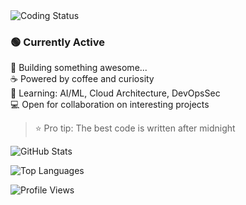<!-- Profile Header -->
<div align="left">
  <img src="https://img.shields.io/badge/Status-Coding%20Something%20Cool-blue?style=for-the-badge&logo=github" alt="Coding Status"/>
</div>

<!-- Activity Status -->
### 🟢 Currently Active

<!-- Main Content -->
🚀 Building something awesome...  
☕ Powered by coffee and curiosity  
🧠 Learning: AI/ML, Cloud Architecture, DevOpsSec  
💻 Open for collaboration on interesting projects

<!-- Pro Tip Section -->
> ⭐ Pro tip: The best code is written after midnight

<!-- GitHub Stats -->
<div align="left">
  <img src="https://github-readme-stats.vercel.app/api?username=hhftechnology&show_icons=true&theme=dark" alt="GitHub Stats"/>
</div>

![Top Languages](https://github-readme-stats.vercel.app/api/top-langs/?username=hhftechnology&layout=compact&theme=dark)

![Profile Views](https://komarev.com/ghpvc/?username=hhftechnology)
